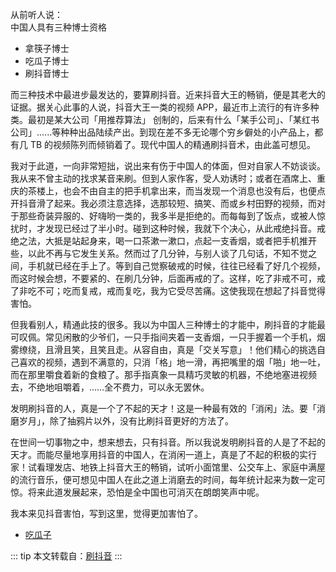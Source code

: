 从前听人说：<br>
中国人具有三种博士资格
* 拿筷子博士
* 吃瓜子博士
* 刷抖音博士

而三种技术中最进步最发达的，要算刷抖音。近来抖音大王的畅销，便是其老大的证据。据关心此事的人说，抖音大王一类的视频 APP，最近市上流行的有许多种类。最初是某大公司「用推荐算法」 创制的，后来有什么「某手公司」、「某红书公司」......等种种出品陆续产出。到现在差不多无论哪个穷乡僻处的小产品上，都有几 TB 的视频陈列而倾销着了。现代中国人的精通刷抖音术，由此盖可想见。

我对于此道，一向非常短拙，说出来有伤于中国人的体面，但对自家人不妨谈谈。我从来不曾主动的找求某音来刷。但到人家作客，受人劝诱时；或者在酒席上、重庆的茶楼上，也会不由自主的把手机拿出来，而当发现一个消息也没有后，也便点开抖音滑了起来。我必须注意选择，选那较短、搞笑、而或乡村田野的视频，而对于那些奇装异服的、好嗨哟一类的，我多半是拒绝的。而每每到了饭点，或被人惊扰时，才发现已经过了半小时。碰到这种时候，我就下个决心，从此戒绝抖音。戒绝之法，大抵是站起身来，喝一口茶漱一漱口，点起一支香烟，或者把手机推开些，以此不再与它发生关系。然而过了几分钟，与别人谈了几句话，不知不觉之间，手机就已经在手上了。等到自己觉察破戒的时候，往往已经看了好几个视频，而这时候会想，不要紧的、在刷几分钟，后面再戒的了。这样，吃了非戒不可，戒了非吃不可；吃而复戒，戒而复吃，我为它受尽苦痛。这使我现在想起了抖音觉得害怕。

但我看别人，精通此技的很多。我以为中国人三种博士的才能中，刷抖音的才能最可叹佩。常见闲散的少爷们，一只手指间夹着一支香烟，一只手握着一个手机，烟雾缭绕，且滑且笑，且笑且走。从容自由，真是「交关写意」！他们精心的挑选自己喜欢的视频，遇到不满意的，只消「格」地一滑，再把嘴里的烟「啪」地一吐，而在那里嚼食着新的食粮了。那手指真象一具精巧灵敏的机器，不绝地塞进视频去，不绝地咀嚼着，……全不费力，可以永无罢休。

发明刷抖音的人，真是一个了不起的天才！这是一种最有效的「消闲」法。要「消磨岁月」，除了抽鸦片以外，没有比刷抖音更好的方法了。

在世间一切事物之中，想来想去，只有抖音。所以我说发明刷抖音的人是了不起的天才。而能尽量地享用抖音的中国人，在消闲一道上，真是了不起的积极的实行家！试看理发店、地铁上抖音大王的畅销，试听小面馆里、公交车上、家庭中满屋的流行音乐，便可想见中国人在此之道上消磨去的时间，每年统计起来为数一定可惊。将来此道发展起来，恐怕是全中国也可消灭在朗朗笑声中呢。

我本来见抖音害怕，写到这里，觉得更加害怕了。

* [吃瓜子](https://baike.baidu.com/item/%E5%90%83%E7%93%9C%E5%AD%90/698877)

::: tip
本文转载自：[刷抖音](https://godruoyi.com/posts/TikTok)
:::
